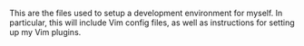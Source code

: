 This are the files used to setup a development environment for myself.
In particular, this will include Vim config files, as well as instructions
for setting up my Vim plugins.
